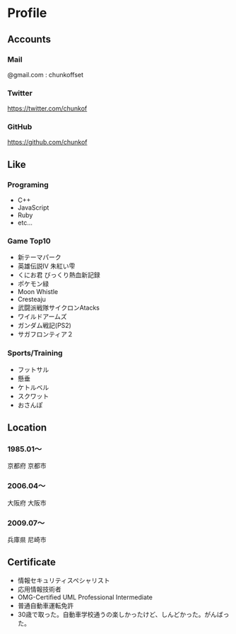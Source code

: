 # Profile

## Accounts

### Mail
@gmail.com : chunkoffset

### Twitter
https://twitter.com/chunkof

### GitHub
https://github.com/chunkof

## Like

### Programing
- C++
- JavaScript
- Ruby
- etc...

### Game Top10
- 新テーマパーク
- 英雄伝説Ⅳ 朱紅い雫
- くにお君 びっくり熱血新記録
- ポケモン緑
- Moon Whistle
- Cresteaju
- 武闘派戦隊サイクロンAtacks
- ワイルドアームズ
- ガンダム戦記(PS2)
- サガフロンティア２

### Sports/Training
- フットサル
- 懸垂
- ケトルベル
- スクワット
- おさんぽ

## Location

### 1985.01～
京都府 京都市

### 2006.04～
大阪府 大阪市

### 2009.07～
兵庫県 尼崎市

## Certificate
- 情報セキュリティスペシャリスト
- 応用情報技術者
- OMG-Certified UML Professional Intermediate
- 普通自動車運転免許
 - 30歳で取った。自動車学校通うの楽しかったけど、しんどかった。がんばった。
